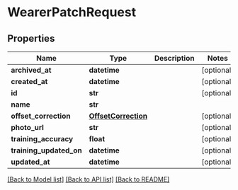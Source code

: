 # WearerPatchRequest

## Properties
Name | Type | Description | Notes
------------ | ------------- | ------------- | -------------
**archived_at** | **datetime** |  | [optional] 
**created_at** | **datetime** |  | [optional] 
**id** | **str** |  | [optional] 
**name** | **str** |  | 
**offset_correction** | [**OffsetCorrection**](OffsetCorrection.md) |  | [optional] 
**photo_url** | **str** |  | [optional] 
**training_accuracy** | **float** |  | [optional] 
**training_updated_on** | **datetime** |  | [optional] 
**updated_at** | **datetime** |  | [optional] 

[[Back to Model list]](../README.md#documentation-for-models) [[Back to API list]](../README.md#documentation-for-api-endpoints) [[Back to README]](../README.md)


